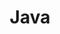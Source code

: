 ---
title: Java
description: Java is the #1 programming language and development platform.
image: "https://upload-bbs.miyoushe.com/upload/2025/07/23/11629047/d6881d85398e97b4725d50ce115b2ed0_3977028962981926028.jpg"

# Badge style
style:
    background: "#2a9d8f"
    color: "#fff"
---